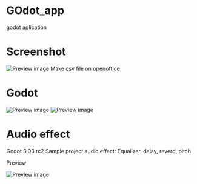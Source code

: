 # GOdot_app
godot aplication

# Screenshot



![Preview image](https://github.com/zaynald/GOdot_app/blob/master/tutorial.png)
Make csv file on openoffice

# Godot
![Preview image](https://github.com/zaynald/GOdot_app/blob/master/tutorial%201.png)
![Preview image](https://github.com/zaynald/GOdot_app/blob/master/tutorial%202.png)

# Audio effect 
Godot 3.03 rc2
Sample project audio effect: Equalizer, delay, reverd, pitch

Preview

![Preview image](https:github.com/zaynald/GOdot_app/blob/master/audio.png)
